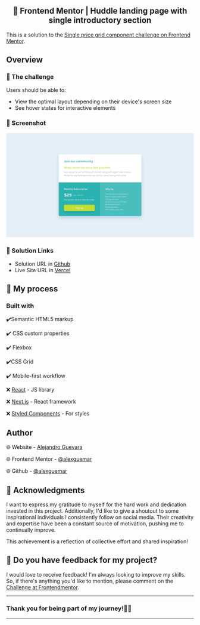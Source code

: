<div align="center">
<h2>🎯 Frontend Mentor | Huddle landing page with single introductory section </h2>
</div>

This is a solution to the [Single price grid component challenge on Frontend Mentor](https://www.frontendmentor.io/challenges/https://www.frontendmentor.io/challenges/single-price-grid-component-5ce41129d0ff452fec5abbbc).

## Overview

### 📁 The challenge

Users should be able to:

- View the optimal layout depending on their device's screen size
- See hover states for interactive elements

### 📸 Screenshot

![Catura de pantalla de la solución](./assets/design/desktop-design.jpg)

### 🔗 Solution Links

- Solution URL in [Github](https://github.com/alexguemar/frontendmentor-single-price-grid)
- Live Site URL in [Vercel](https://frontendmentor-single-price-grid-iota.vercel.app/)

## 🚀 My process

### Built with

✔️Semantic HTML5 markup

✔️ CSS custom properties

✔️ Flexbox

✔️CSS Grid

✔️ Mobile-first workflow

❌ [React](https://reactjs.org/) - JS library

❌ [Next.js](https://nextjs.org/) - React framework

❌ [Styled Components](https://styled-components.com/) - For styles

## Author

<a href="https://www.frontendmentor.io/profile/alexguemar">
</a>

🌐 Website - [Alejandro Guevara](https://www.frontendmentor.io/profile/alexguemar)

🌐 Frontend Mentor - [@alexguemar](https://www.frontendmentor.io/profile/alexguemar)

🌐 Github - [@alexguemar](https://github.com/alexguemar)

## 🌟 Acknowledgments

I want to express my gratitude to myself for the hard work and dedication invested in this project. Additionally, I'd like to give a shoutout to some inspirational individuals I consistently follow on social media. Their creativity and expertise have been a constant source of motivation, pushing me to continually improve.

This achievement is a reflection of collective effort and shared inspiration!

## 🤗 Do you have feedback for my project?

I would love to receive feedback! I'm always looking to improve my skills. So, if there's anything you'd like to mention, please comment on the [Challenge at Frontendmentor](https://www.frontendmentor.io/solutions/social-proof-section-rY5_3nocLw).

---

### **Thank you for being part of my journey!🌟🙌**

---
